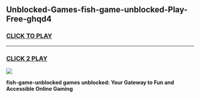 
## Unblocked-Games-fish-game-unblocked-Play-Free-ghqd4
<h3>
<a href="https://premium76.site?title=fish-game-unblocked&ref=21A">CLICK TO PLAY</a></h3>
<hr>

<h3>
<a href="https://premium76.site?title=fish-game-unblocked&ref=21A">CLICK 2 PLAY</a>
  
</h3>

<a href="https://premium76.site?title=fish-game-unblocked&ref=21A"><img src="https://clearcache.store/games.png"></a>


**fish-game-unblocked games unblocked: Your Gateway to Fun and Accessible Online Gaming**
